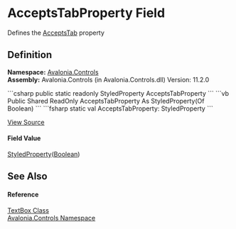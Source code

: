 # AcceptsTabProperty Field


Defines the <a href="P_Avalonia_Controls_TextBox_AcceptsTab">AcceptsTab</a> property



## Definition
**Namespace:** <a href="N_Avalonia_Controls">Avalonia.Controls</a>  
**Assembly:** Avalonia.Controls (in Avalonia.Controls.dll) Version: 11.2.0

<Tabs groupId="api-code-preview">
<TabItem value="csharp" label="C#">
```csharp
public static readonly StyledProperty<bool> AcceptsTabProperty
```
</TabItem>
<TabItem value="vb" label="VB">
```vb
Public Shared ReadOnly AcceptsTabProperty As StyledProperty(Of Boolean)
```
</TabItem>
<TabItem value="fsharp" label="F#">
```fsharp
static val AcceptsTabProperty: StyledProperty<bool>
```
</TabItem>
</Tabs>



<a href="https://github.com/AvaloniaUI/Avalonia/tree/master/src/Avalonia.Controls/TextBox.cs" title="View the source code">View Source</a>



#### Field Value
<a href="T_Avalonia_StyledProperty_1">StyledProperty</a>(<a href="https://learn.microsoft.com/dotnet/api/system.boolean" target="_blank" rel="noopener noreferrer">Boolean</a>)

## See Also


#### Reference
<a href="T_Avalonia_Controls_TextBox">TextBox Class</a>  
<a href="N_Avalonia_Controls">Avalonia.Controls Namespace</a>  

